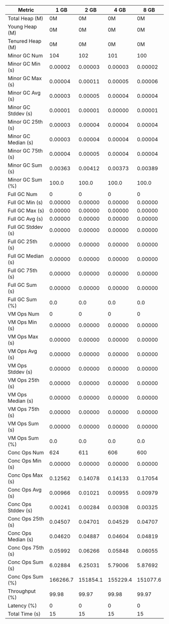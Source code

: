 | Metric | 1 GB | 2 GB | 4 GB | 8 GB |
|------|----|----|----|----|
| Total Heap (M) | 0M | 0M | 0M | 0M |
| Young Heap (M) | 0M | 0M | 0M | 0M |
| Tenured Heap (M) | 0M | 0M | 0M | 0M |
| Minor GC Num | 104 | 102 | 101 | 100 |
| Minor GC Min (s) | 0.00002 | 0.00003 | 0.00003 | 0.00002 |
| Minor GC Max (s) | 0.00004 | 0.00011 | 0.00005 | 0.00006 |
| Minor GC Avg (s) | 0.00003 | 0.00005 | 0.00004 | 0.00004 |
| Minor GC Stddev (s) | 0.00001 | 0.00001 | 0.00000 | 0.00001 |
| Minor GC 25th (s) | 0.00003 | 0.00004 | 0.00004 | 0.00004 |
| Minor GC Median (s) | 0.00003 | 0.00004 | 0.00004 | 0.00004 |
| Minor GC 75th (s) | 0.00004 | 0.00005 | 0.00004 | 0.00004 |
| Minor GC Sum (s) | 0.00363 | 0.00412 | 0.00373 | 0.00389 |
| Minor GC Sum (%) | 100.0 | 100.0 | 100.0 | 100.0 |
| Full GC Num | 0 | 0 | 0 | 0 |
| Full GC Min (s) | 0.00000 | 0.00000 | 0.00000 | 0.00000 |
| Full GC Max (s) | 0.00000 | 0.00000 | 0.00000 | 0.00000 |
| Full GC Avg (s) | 0.00000 | 0.00000 | 0.00000 | 0.00000 |
| Full GC Stddev (s) | 0.00000 | 0.00000 | 0.00000 | 0.00000 |
| Full GC 25th (s) | 0.00000 | 0.00000 | 0.00000 | 0.00000 |
| Full GC Median (s) | 0.00000 | 0.00000 | 0.00000 | 0.00000 |
| Full GC 75th (s) | 0.00000 | 0.00000 | 0.00000 | 0.00000 |
| Full GC Sum (s) | 0.00000 | 0.00000 | 0.00000 | 0.00000 |
| Full GC Sum (%) | 0.0 | 0.0 | 0.0 | 0.0 |
| VM Ops Num | 0 | 0 | 0 | 0 |
| VM Ops Min (s) | 0.00000 | 0.00000 | 0.00000 | 0.00000 |
| VM Ops Max (s) | 0.00000 | 0.00000 | 0.00000 | 0.00000 |
| VM Ops Avg (s) | 0.00000 | 0.00000 | 0.00000 | 0.00000 |
| VM Ops Stddev (s) | 0.00000 | 0.00000 | 0.00000 | 0.00000 |
| VM Ops 25th (s) | 0.00000 | 0.00000 | 0.00000 | 0.00000 |
| VM Ops Median (s) | 0.00000 | 0.00000 | 0.00000 | 0.00000 |
| VM Ops 75th (s) | 0.00000 | 0.00000 | 0.00000 | 0.00000 |
| VM Ops Sum (s) | 0.00000 | 0.00000 | 0.00000 | 0.00000 |
| VM Ops Sum (%) | 0.0 | 0.0 | 0.0 | 0.0 |
| Conc Ops Num | 624 | 611 | 606 | 600 |
| Conc Ops Min (s) | 0.00000 | 0.00000 | 0.00000 | 0.00000 |
| Conc Ops Max (s) | 0.12562 | 0.14078 | 0.14133 | 0.17054 |
| Conc Ops Avg (s) | 0.00966 | 0.01021 | 0.00955 | 0.00979 |
| Conc Ops Stddev (s) | 0.00241 | 0.00284 | 0.00308 | 0.00325 |
| Conc Ops 25th (s) | 0.04507 | 0.04701 | 0.04529 | 0.04707 |
| Conc Ops Median (s) | 0.04620 | 0.04887 | 0.04604 | 0.04819 |
| Conc Ops 75th (s) | 0.05992 | 0.06266 | 0.05848 | 0.06055 |
| Conc Ops Sum (s) | 6.02884 | 6.25031 | 5.79006 | 5.87692 |
| Conc Ops Sum (%) | 166266.7 | 151854.1 | 155229.4 | 151077.6 |
| Throughput (%) | 99.98 | 99.97 | 99.98 | 99.97 |
| Latency (%) | 0 | 0 | 0 | 0 |
| Total Time (s) | 15 | 15 | 15 | 15 |
